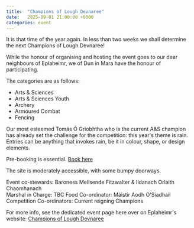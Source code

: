 ```yaml
---
title:  "Champions of Lough Devnaree"
date:   2025-09-01 21:00:00 +0000
categories: event
---
```


It is that time of the year again. In less than two weeks we shall determine the next Champions of Lough Devnaree!

While the honour of organising and hosting the event goes to our dear neighbours of Eplaheimr, we of Dun in Mara have the honour of participating. 

The categories are as follows: 
- Arts & Sciences 
- Arts & Sciences Youth
- Archery
- Armoured Combat
- Fencing

Our most esteemed Tomás Ó Griobhtha who is the current A&S champion has already set the challenge for the competition: this year's theme is rain. Entries can be anything that invokes rain, be it in colour, shape, or design elements. 


Pre-booking is essential. [Book here](https://fienta.com/champions-of-lough-devnaree)

The site is moderately accessible, with some bumpy doorways.

Event co-stewards: Baroness Melisende Fitzwalter & Ildanach Orlaith Chaomhanach  
Marshal in Charge: TBC
Food Co-ordinator: Máistir Aodh O'Siadhail
Competition Co-ordinators: Current reigning Champions

For more info, see the dedicated event page here over on Eplaheimr's website: [Champions of Lough Devnaree](https://eplaheimr.org/cold-2025/)

